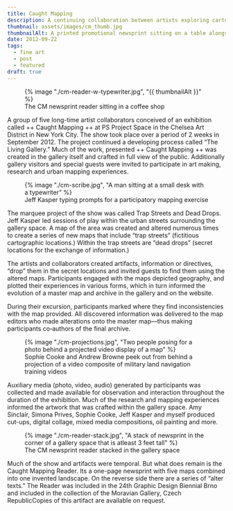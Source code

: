 ```yaml
---
title: Caught Mapping
description: A continuing collaboration between artists exploring cartography and invented landscapes
thumbnail: assets/images/cm_thumb.jpg
thumbnailAlt: A printed promotional newsprint sitting on a table alongside other ephemera like a typewriter and hipster magazines 
date: 2012-09-22
tags:
  - fine art
  - post
  - featured
draft: true
---
```

<figure>
  {% image "./cm-reader-w-typewriter.jpg", "{{ thumbnailAlt }}" %}
<figcaption>The CM newsprint reader sitting in a coffee shop</figcaption>
</figure> 

A group of five long-time artist collaborators conceived of an exhibition called ++ Caught Mapping ++ at PS Project Space in the Chelsea Art District in New York City. The show took place over a period of 2 weeks in September 2012. The project continued a developing process called “The Living Gallery.” Much of the work, presented ++ Caught Mapping ++ was created in the gallery itself and crafted in full view of the public. Additionally gallery visitors and special guests were invited to participate in art making, research and urban mapping experiences.

<figure>
  {% image "./cm-scribe.jpg", "A man sitting at a small desk with a typewriter" %}
<figcaption>Jeff Kasper typing prompts for a participatory mapping exercise</figcaption>
</figure> 

The marquee project of the show was called Trap Streets and Dead Drops. Jeff Kasper led sessions of play within the urban streets surrounding the gallery space. A map of the area was created and altered numerous times to create a series of new maps that include “trap streets” (fictitious cartographic locations.) Within the trap streets are “dead drops” (secret locations for the exchange of information.)

The artists and collaborators created artifacts, information or directives, “drop” them in the secret locations and invited guests to find them using the altered maps. Participants engaged with the maps depicted geography, and plotted their experiences in various forms, which in turn informed the evolution of a master map and archive in the gallery and on the website.

During their excursion, participants marked where they find inconsistencies with the map provided. All discovered information was delivered to the map editors who made alterations onto the master map—thus making participants co‐authors of the final archive.

<figure>
  {% image "./cm-projections.jpg", "Two people posing for a photo behind a projected video display of a map" %}
<figcaption>Sophie Cooke and Andrew Browne peek out from behind a projection of a video composite of military land navigation training videos</figcaption>
</figure>

Auxiliary media (photo, video, audio) generated by participants was collected and made available for observation and interaction throughout the duration of the exhibition. Much of the research and mapping experiences informed the artwork that was crafted within the gallery space. Amy Sinclair, Simona Prives, Sophie Cooke, Jeff Kasper and myself produced cut-ups, digital collage, mixed media compositions, oil painting and more. 

<figure>
  {% image "./cm-reader-stack.jpg", "A stack of newsprint in the corner of a gallery space that is atleast 3 feet tall" %}
<figcaption>The CM newsprint reader stacked in the gallery space</figcaption>
</figure>

Much of the show and artifacts were temporal. But what does remain is the Caught Mapping Reader. Its a one-page newsprint with five maps combined into one invented landscape. On the reverse side there are a series of &ldquo;alter texts.&rdquo; The Reader was included in the 24th Graphic Design Biennial Brno and included in the collection of the Moravian Gallery, Czech RepublicCopies of this artifact are available on request. 